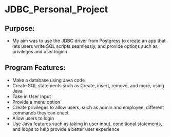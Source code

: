 # JDBC_Personal_Project

## Purpose:

- My aim was to use the JDBC driver from Postgress to create an app that lets users write SQL scripts seamlessly, and provide options such as privileges and user loginn


## Program Features:

  * Make a database using Java code
  * Create SQL statements such as Create, insert, remove, and more, using Java
  * Take in User Input
  * Provide a menu option
  * Create privileges to allow users, such as admin and employee, different commands they can enact
  * Allow users to login 
  * Use Java features such as taking in user input, conditional statements, and loops to help provide a better user experience
  
  
